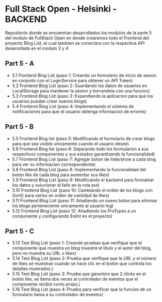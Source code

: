 # Full Stack Open - Helsinki - BACKEND

Repositorio donde se encuentran desarrollados los modulos de la parte 5 del modulo de FullStack Open en donde crearemos todo el Frontend del proyecto Blog List, el cual tambien se conectara con la respectiva API desarrollada en el modulo 3 y 4

## Part 5 - A 

- 5.1 Frontend Blog List (paso 1: Creando un formulario de inicio de sesion en conjunto con el LoginService para obtener un API Token)
- 5.2 Frontend Blog List (paso 2: Guardando los datos de usuarios en LocalStorage para mantener la sesion y borrandola con una funcion)
- 5.3 Frontend Blog List (paso 3: Expandiendo la aplicacion para que los usuarios puedan crear nuevos blogs)
- 5.4 Frontend Blog List (paso 4: Implementando el sistema de notificaciones para que el usuario obtenga informacion de errores)

## Part 5 - B
- 5.5 Frontend Blog list (paso 5: Modificando el formulario de crear blogs para que sea visible unicamente cuando el usuario desee)
- 5.6 Frontend Blog list (paso 6: Separando todo los formularion a sus respectivos componentes y sus estados garantizando la funcionalidad)
- 5.7 Frontend Blog List (paso 7: Agregar boton de hide/show a cada blog para ver su informacion correspondiente)
- 5.8 Frontend Blog List (paso 8: Implementando la funcionalidad del boton like de cada blog para aumentar sus likes)
- 5.9 Frontend Blog List (paso 9: Modificando el backend para formatear los datos y solucionar el fallo en la ruta put)
- 5.10 Frontend Blog List (paso 10: Cambiando el orden de los blogs con Sort() para verlos en orden de cantidad de likes)
- 5.11 Frontend Blog List (paso 11: Añadiendo un nuevo boton para eliminar los blogs perteneciente unicamente al usuario log)
- 5.12 Frontend Blog List (paso 12: Añadiendo los ProTypes a un componente y configurando Eslint en el proyecto)

## Part 5 - C
- 5.13 Test Blog List (paso 1: Creando pruebas que verifique que el componente que muestra un blog muestre el título y el autor del blog, pero no muestre su URL o likes)
- 5.14 Test Blog List (paso 2: Prueba que verifique que la URL y el número de likes se muestran cuando se hace clic en el botón que controla los detalles mostrados.)
- 5.15 Test Blog List (paso 3: Prueba que garantice que 2 clicks en el botón like, se llama dos veces al controlador de eventos que el componente recibió como props.)
- 5.16 Test Blog List (paso 4: Prueba para verificar que la funcion de un formulario llama a su controlador de eventos)